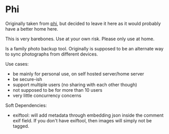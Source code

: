 # Phi

Originally taken from [phi](https://github.com/psyomn/phi), but decided
to leave it here as it would probably have a better home here.

This is very barebones. Use at your own risk. Please only use at home.

Is a family photo backup tool. Originally is supposed to be an
alternate way to sync photographs from different devices.

Use cases:
- be mainly for personal use, on self hosted server/home server
- be secure-ish
- support multiple users (no sharing with each other though)
- not supposed to be for more than 10 users
- very little concurrency concerns

Soft Dependencies:
- exiftool: will add metadata through embedding json inside the
  comment exif field. If you don't have exiftool, then images will
  simply not be tagged.
